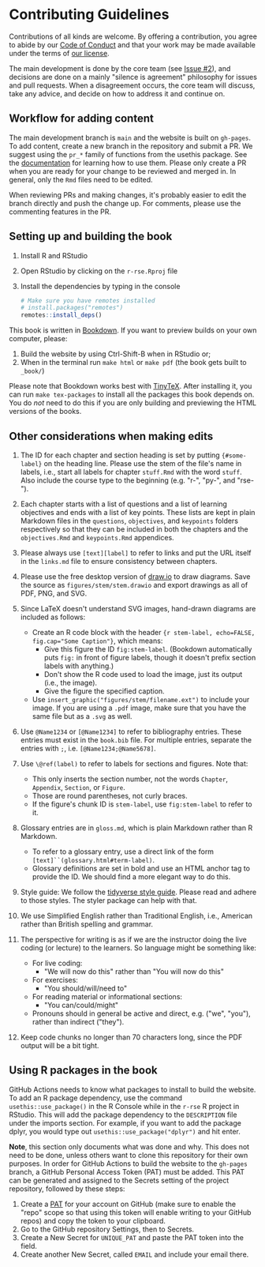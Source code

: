 # Contributing Guidelines

Contributions of all kinds are welcome.
By offering a contribution, you agree to abide by our [Code of Conduct](CODE_OF_CONDUCT.md)
and that your work may be made available under the terms of [our license](LICENSE.md).

The main development is done by the core team 
(see [Issue #2](https://github.com/merely-useful/r-rse/issues/2)),
and decisions are done on a mainly "silence is agreement" philosophy for issues
and pull requests.
When a disagreement occurs, the core team will discuss, take any advice,
and decide on how to address it and continue on.

## Workflow for adding content

The main development branch is `main` and the website is built on `gh-pages`.
To add content, create a new branch in the repository and submit a PR.
We suggest using the `pr_*` family of functions from the usethis package.
See the [documentation](https://usethis.r-lib.org/articles/articles/pr-functions.html)
for learning how to use them.
Please only create a PR when you are ready for your change to be reviewed and merged in.
In general, only the `Rmd` files need to be edited.

When reviewing PRs and making changes, it's probably easier to edit the branch 
directly and push the change up. For comments, please use the commenting features
in the PR.

## Setting up and building the book

1. Install R and RStudio
1. Open RStudio by clicking on the `r-rse.Rproj` file 
1. Install the dependencies by typing in the console

    ```r
    # Make sure you have remotes installed
    # install.packages("remotes")
    remotes::install_deps()
    ```

This book is written in [Bookdown](https://bookdown.org/).
If you want to preview builds on your own computer, please:

1. Build the website by using Ctrl-Shift-B when in RStudio or;
1. When in the terminal run `make html` or `make pdf` (the book gets built to
`_book/`)

Please note that Bookdown works best with [TinyTeX](https://yihui.name/tinytex/).
After installing it, you can run `make tex-packages` to install all the packages this book depends on.
You do _not_ need to do this if you are only building and previewing the HTML versions of the books.

## Other considerations when making edits

1.  The ID for each chapter and section heading is set by putting
`{#some-label}` on the heading line. Please use the stem of the file's name in
labels, i.e., start all labels for chapter `stuff.Rmd` with the word `stuff`.
Also include the course type to the beginning (e.g. "r-", "py-", and "rse-").

1.  Each chapter starts with a list of questions and a list of learning
objectives and ends with a list of key points. These lists are kept in plain
Markdown files in the `questions`, `objectives`, and `keypoints` folders
respectively so that they can be included in both the chapters and the
`objectives.Rmd` and `keypoints.Rmd` appendices.

1. Please always use `[text][label]` to refer to links and put the URL itself in
the `links.md` file to ensure consistency between chapters.

1. Please use the free desktop version of [draw.io](https://www.draw.io/) to
draw diagrams. Save the source as `figures/stem/stem.drawio` and export drawings
as all of PDF, PNG, and SVG.

1. Since LaTeX doesn't understand SVG images, hand-drawn diagrams are included as follows:
    -   Create an R code block with the header `{r stem-label, echo=FALSE, fig.cap="Some Caption"}`, which means:
        -   Give this figure the ID `fig:stem-label`.
            (Bookdown automatically puts `fig:` in front of figure labels,
            though it doesn't prefix section labels with anything.)
        -   Don't show the R code used to load the image, just its output (i.e., the image).
        -   Give the figure the specified caption.
    -   Use `insert_graphic("figures/stem/filename.ext")` to include your image. If you are using a `.pdf` image, make sure that you have the same file but as a `.svg` as well. 

1.  Use `@Name1234` or `[@Name1234]` to refer to bibliography entries. These
entries must exist in the `book.bib` file. For multiple entries, separate the
entries with `;`, i.e. `[@Name1234;@Name5678]`.

1.  Use `\@ref(label)` to refer to labels for sections and figures. Note that:
    -   This only inserts the section number, not the words `Chapter`, `Appendix`, `Section`, or `Figure`.
    -   Those are round parentheses, not curly braces.
    -   If the figure's chunk ID is `stem-label`, use `fig:stem-label` to refer to it.

1.  Glossary entries are in `gloss.md`, which is plain Markdown rather than R Markdown.
    -   To refer to a glossary entry, use a direct link of the form `[text]``(glossary.html#term-label)`.
    -   Glossary definitions are set in bold and use an HTML anchor tag to provide the ID.
        We should find a more elegant way to do this.

1. Style guide: We follow the [tidyverse style
guide](https://style.tidyverse.org/). Please read and adhere to those styles.
The styler package can help with that.

1. We use Simplified English rather than Traditional English, i.e., American
rather than British spelling and grammar.

1. The perspective for writing is as if we are the instructor doing
the live coding (or lecture) to the learners. So language might be something like:
    - For live coding:
        - "We will now do this" rather than "You will now do this"
    - For exercises:
        - "You should/will/need to"
    - For reading material or informational sections:
        - "You can/could/might"
    - Pronouns should in general be active and direct, e.g. ("we", "you"),
    rather than indirect ("they").
    
1. Keep code chunks no longer than 70 characters long, since the PDF output 
will be a bit tight.

## Using R packages in the book

GitHub Actions needs to know what packages to install to build the website. To
add an R package dependency, use the command `usethis::use_package()` in the R
Console while in the `r-rse` R project in RStudio. This will add the package
dependency to the `DESCRIPTION` file under the imports section. For example, if
you want to add the package dplyr, you would type out
`usethis::use_package("dplyr")` and hit enter.

**Note**, this section only documents what was done and why. This does not need
to be done, unless others want to clone this repository for their own purposes.
In order for GitHub Actions to build the website to the `gh-pages` branch,
a GitHub Personal Access Token (PAT) must be added. This PAT can be generated
and assigned to the Secrets setting of the project repository, followed by these
steps:

1. Create a [PAT](https://help.github.com/en/articles/creating-a-personal-access-token-for-the-command-line)
for your account on GitHub (make sure to enable the "repo" scope so that using
this token will enable writing to your GitHub repos) and copy the token to your
clipboard.
1. Go to the GitHub repository Settings, then to Secrets.
1. Create a New Secret for `UNIQUE_PAT` and paste the PAT token into the field.
1. Create another New Secret, called `EMAIL` and include your email there.

